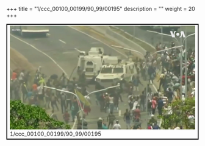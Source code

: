 +++
title = "1/ccc_00100_00199/90_99/00195"
description = ""
weight = 20
+++

<table style="border:2px solid black;max-width:800px;max-height:800px;" 
><tr><td>
<img class="center-fit-jpg"
src="/jpg_/aaa_20190430_NxaOmWaI8sI_00194.jpg">
1/ccc_00100_00199/90_99/00195
</img></td></tr></table>
